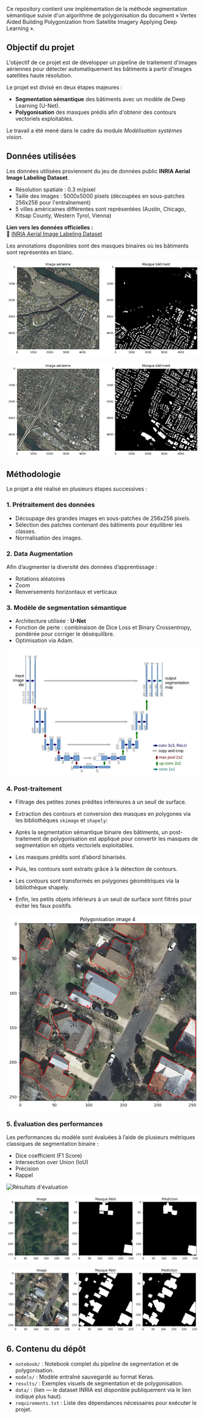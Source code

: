 Ce repository contient une implémentation de la méthode segmentation sémantique suivie d'un algorithme de polygonisation du document « Vertex Aided Building Polygonization from Satellite Imagery Applying Deep Learning ».

## Objectif du projet

L'objectif de ce projet est de développer un pipeline de traitement d'images aériennes pour détecter automatiquement les bâtiments à partir d'images satellites haute résolution.

Le projet est divisé en deux étapes majeures :
- **Segmentation sémantique** des bâtiments avec un modèle de Deep Learning (U-Net).
- **Polygonisation** des masques prédis afin d'obtenir des contours vectoriels exploitables.

Le travail a été mené dans le cadre du module *Modélisation systèmes vision*.

## Données utilisées

Les données utilisées proviennent du jeu de données public **INRIA Aerial Image Labeling Dataset**.

- Résolution spatiale : 0.3 m/pixel
- Taille des images : 5000x5000 pixels (découpées en sous-patches 256x256 pour l'entraînement)
- 5 villes américaines différentes sont représentées (Austin, Chicago, Kitsap County, Western Tyrol, Vienna)

**Lien vers les données officielles :**  
🔗 [INRIA Aerial Image Labeling Dataset](https://project.inria.fr/aerialimagelabeling/)

Les annotations disponibles sont des masques binaires où les bâtiments sont représentés en blanc.

![Dataset exemple 1](figures/dataset.png)

![Dataset exemple 2](figures/dataset2.png)

## Méthodologie

Le projet a été réalisé en plusieurs étapes successives :

### 1. Prétraitement des données

- Découpage des grandes images en sous-patches de 256x256 pixels.
- Sélection des patches contenant des bâtiments pour équilibrer les classes.
- Normalisation des images.

### 2. Data Augmentation

Afin d’augmenter la diversité des données d’apprentissage :
- Rotations aléatoires
- Zoom
- Renversements horizontaux et verticaux

### 3. Modèle de segmentation sémantique

- Architecture utilisée : **U-Net**
- Fonction de perte : combinaison de Dice Loss et Binary Crossentropy, pondérée pour corriger le déséquilibre.
- Optimisation via Adam.

![Architecture U-Net](figures/U-NET.webp)

### 4. Post-traitement

- Filtrage des petites zones prédites inférieures à un seuil de surface.
- Extraction des contours et conversion des masques en polygones via les bibliothèques `skimage` et `shapely`:

- Après la segmentation sémantique binaire des bâtiments, un post-traitement de polygonisation est appliqué pour convertir les masques de segmentation en objets vectoriels exploitables.
- Les masques prédits sont d’abord binarisés.
- Puis, les contours sont extraits grâce à la détection de contours.
- Les contours sont transformés en polygones géométriques via la bibliothèque shapely.
- Enfin, les petits objets inférieurs à un seuil de surface sont filtrés pour éviter les faux positifs.

![Polygonisation finale](figures/Polygonisation_finale.png)  

### 5. Évaluation des performances

Les performances du modèle sont évaluées à l’aide de plusieurs métriques classiques de segmentation binaire :

- Dice coefficient (F1 Score)
- Intersection over Union (IoU)
- Précision
- Rappel
  
![Résultats d'évaluation](figures/resultats_évaluation.png)

![Résultats de prédiction 1](figures/resultats_prediction.png)

![Résultats de prédiction 2](figures/resultats_prediction2.png)

## 6. Contenu du dépôt

- `notebook/` : Notebook complet du pipeline de segmentation et de polygonisation.
- `models/` : Modèle entraîné sauvegardé au format Keras.
- `results/` : Exemples visuels de segmentation et de polygonisation.
- `data/` : (lien — le dataset INRIA est disponible publiquement via le lien indiqué plus haut).
- `requirements.txt` : Liste des dépendances nécessaires pour exécuter le projet.


